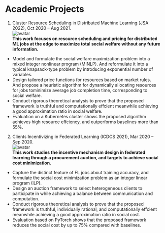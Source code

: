 Academic Projects
======


1. Cluster Resource Scheduling in Distributed Machine Learning (JSA 2022), Oct 2020 – Aug 2021.      
![avatar](/JlPang863.github.io/images/jsa2022.png)                   
**This work focuses on resource scheduling and pricing for distributed ML jobs at the edge to maximize total social welfare without any future information.**      
* Model and formulate the social welfare maximization problem into a mixed integer nonlinear program (MINLP). And reformulate it into a typical knapsack-type problem by introducing exponential number of variables.
* Design tailored price functions for resources based on market rules. And propose a heuristic algorithm for dynamically allocating resources for jobs tominimize average job completion time, corresponding to social welfare.
* Conduct rigorous theoretical analysis to prove that the proposed framework is truthful and computationally effcient meanwhile achieving a good approximation ratio in social welfare.
* Evaluation on a Kubernetes cluster shows the proposed algorithm achieves high resource effciency, and outperforms baselines more than 55%.

2. Clients Incentivizing in Federated Learning (ICDCS 2021), Mar 2020 – Sep 2020.   
![avatar](JlPang863.github.io/images/icdcs2021.png)                
**This work studies the incentive mechanism design in federated learning through a procurement auction, and targets to achieve social cost minimization.** 
* Capture the distinct feature of FL jobs about training accuracy, and formulate the social cost minimization problem as an integer linear program (ILP).
* Design an auction framework to select heterogeneous clients to participate in while achieving a balance between communication and computation.
* Conduct rigorous theoretical analysis to prove that the proposed framework is truthful, individually rational, and computationally effcient meanwhile achieving a good approximation ratio in social cost.
* Evaluation based on PyTorch shows that the proposed framework reduces the social cost by up to 75% compared with baselines.



